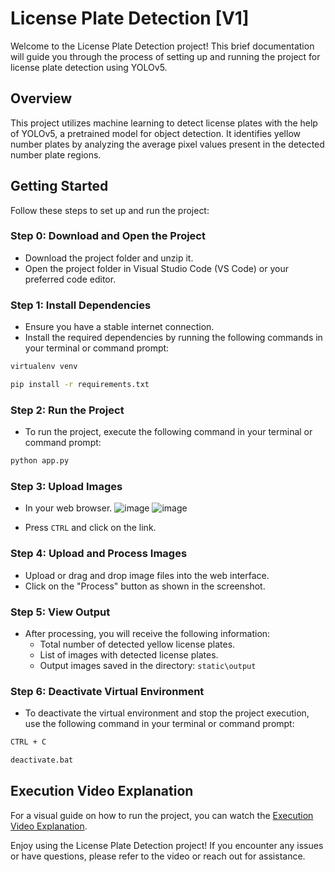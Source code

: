 # License Plate Detection [V1]

Welcome to the License Plate Detection project! This brief documentation will guide you through the process of setting up and running the project for license plate detection using YOLOv5.

## Overview

This project utilizes machine learning to detect license plates with the help of YOLOv5, a pretrained model for object detection. It identifies yellow number plates by analyzing the average pixel values present in the detected number plate regions.

## Getting Started

Follow these steps to set up and run the project:

### Step 0: Download and Open the Project

- Download the project folder and unzip it.
- Open the project folder in Visual Studio Code (VS Code) or your preferred code editor.

### Step 1: Install Dependencies

- Ensure you have a stable internet connection.
- Install the required dependencies by running the following commands in your terminal or command prompt:

```bash
virtualenv venv
```
```bash
pip install -r requirements.txt
```

### Step 2: Run the Project

- To run the project, execute the following command in your terminal or command prompt:

```bash
python app.py
```

### Step 3: Upload Images

- In your web browser.
![image](https://github.com/pvchaitanya8/License_Plate_Detection/assets/93573686/33e45ba1-d347-41e7-a4ff-5721d89c1aa5)
![image](https://github.com/pvchaitanya8/License_Plate_Detection/assets/93573686/6297405c-0f42-47e6-a621-12d78ff7efec)

- Press `CTRL` and click on the link.

### Step 4: Upload and Process Images

- Upload or drag and drop image files into the web interface.
- Click on the "Process" button as shown in the screenshot.

### Step 5: View Output

- After processing, you will receive the following information:
  - Total number of detected yellow license plates.
  - List of images with detected license plates.
  - Output images saved in the directory: `static\output`

### Step 6: Deactivate Virtual Environment

- To deactivate the virtual environment and stop the project execution, use the following command in your terminal or command prompt:

```bash
CTRL + C
```
```bash
deactivate.bat
```

## Execution Video Explanation

For a visual guide on how to run the project, you can watch the [Execution Video Explanation](https://youtu.be/RZSDA3f23SY).

Enjoy using the License Plate Detection project! If you encounter any issues or have questions, please refer to the video or reach out for assistance.
